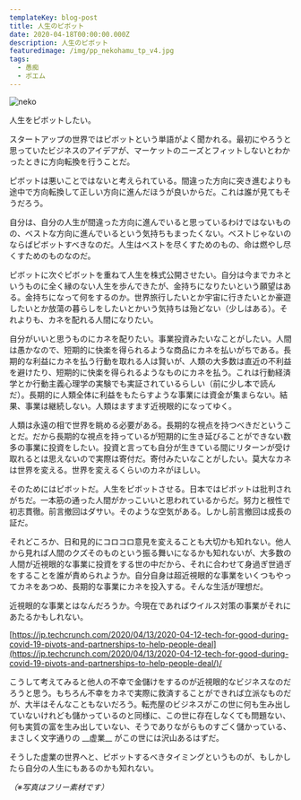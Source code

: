 ```yaml
---
templateKey: blog-post
title: 人生のピボット
date: 2020-04-18T00:00:00.000Z
description: 人生のピボット
featuredimage: /img/pp_nekohamu_tp_v4.jpg
tags:
  - 愚痴
  - ポエム
---
```

![neko](/img/pp_nekohamu_tp_v4.jpg)

人生をピボットしたい。

スタートアップの世界ではピボットという単語がよく聞かれる。最初にやろうと思っていたビジネスのアイデアが、マーケットのニーズとフィットしないとわかったときに方向転換を行うことだ。

ピボットは悪いことではないと考えられている。間違った方向に突き進むよりも途中で方向転換して正しい方向に進んだほうが良いからだ。これは誰が見てもそうだろう。

自分は、自分の人生が間違った方向に進んでいると思っているわけではないものの、ベストな方向に進んでいるという気持ちもまったくない。ベストじゃないのならばピボットすべきなのだ。人生はベストを尽くすためのもの、命は燃やし尽くすためのものなのだ。

ピボットに次ぐピボットを重ねて人生を株式公開させたい。自分は今までカネというものに全く縁のない人生を歩んできたが、金持ちになりたいという願望はある。金持ちになって何をするのか。世界旅行したいとか宇宙に行きたいとか豪遊したいとか放蕩の暮らしをしたいとかいう気持ちは殆どない（少しはある）。それよりも、カネを配れる人間になりたい。

自分がいいと思うものにカネを配りたい。事業投資みたいなことがしたい。人間は愚かなので、短期的に快楽を得られるような商品にカネを払いがちである。長期的な利益にカネを払う行動を取れる人は賢いが、人類の大多数は直近の不利益を避けたり、短期的に快楽を得られるようなものにカネを払う。これは行動経済学とか行動主義心理学の実験でも実証されているらしい（前に少し本で読んだ）。長期的に人類全体に利益をもたらすような事業には資金が集まらない。結果、事業は継続しない。人類はますます近視眼的になってゆく。

人類は永遠の相で世界を眺める必要がある。長期的な視点を持つべきだということだ。だから長期的な視点を持っているが短期的に生き延びることができない数多の事業に投資をしたい。投資と言っても自分が生きている間にリターンが受け取れるとは思えないので実際は寄付だ。寄付みたいなことがしたい。莫大なカネは世界を変える。世界を変えるくらいのカネがほしい。

そのためにはピボットだ。人生をピボットさせる。日本ではピボットは批判されがちだ。一本筋の通った人間がかっこいいと思われているからだ。努力と根性で初志貫徹。前言撤回はダサい。そのような空気がある。しかし前言撤回は成長の証だ。

それどころか、日和見的にコロコロ意見を変えることも大切かも知れない。他人から見れば人間のクズそのものという振る舞いになるかも知れないが、大多数の人間が近視眼的な事業に投資をする世の中だから、それに合わせて身過ぎ世過ぎをすることを誰が責められようか。自分自身は超近視眼的な事業をいくつもやってカネをあつめ、長期的な事業にカネを投入する。そんな生活が理想だ。

近視眼的な事業とはなんだろうか。今現在であればウイルス対策の事業がそれにあたるかもしれない。

[https://jp.techcrunch.com/2020/04/13/2020-04-12-tech-for-good-during-covid-19-pivots-and-partnerships-to-help-people-deal](https://jp.techcrunch.com/2020/04/13/2020-04-12-tech-for-good-during-covid-19-pivots-and-partnerships-to-help-people-deal/)/

こうして考えてみると他人の不幸で金儲けをするのが近視眼的なビジネスなのだろうと思う。もちろん不幸をカネで実際に救済することができれば立派なものだが、大半はそんなこともないだろう。転売屋のビジネスがこの世に何も生み出していないけれども儲かっているのと同様に、この世に存在しなくても問題ない、何も実質の富を生み出していない、そうでありながらものすごく儲かっている、まさしく文字通りの \_\_虚業\_\_ がこの世には沢山あるはずだ。

そうした虚業の世界へと、ピボットするべきタイミングというものが、もしかしたら自分の人生にもあるのかも知れない。

*（※写真はフリー素材です）*